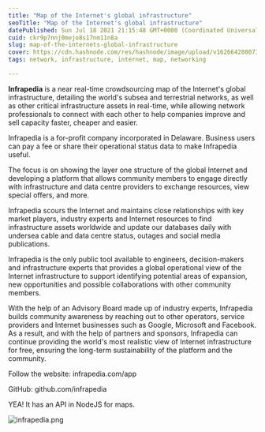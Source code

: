 ```yaml
---
title: "Map of the Internet's global infrastructure"
seoTitle: "Map of the Internet's global infrastructure"
datePublished: Sun Jul 18 2021 21:15:48 GMT+0000 (Coordinated Universal Time)
cuid: ckr9p7nnj0mejo8s17nm11n8a
slug: map-of-the-internets-global-infrastructure
cover: https://cdn.hashnode.com/res/hashnode/image/upload/v1626642880735/enGhiM3-S.png
tags: network, infrastructure, internet, map, networking

---
```


**Infrapedia** is a near real-time crowdsourcing map of the Internet's global infrastructure, detailing the world's subsea and terrestrial networks, as well as other critical infrastructure assets in real-time, while allowing network professionals to connect with each other to help companies improve and sell capacity faster, cheaper and easier.

Infrapedia is a for-profit company incorporated in Delaware. Business users can pay a fee or share their operational status data to make Infrapedia useful.

The focus is on showing the layer one structure of the global Internet and developing a platform that allows community members to engage directly with infrastructure and data centre providers to exchange resources, view special offers, and more.

Infrapedia scours the Internet and maintains close relationships with key market players, industry experts and Internet resources to find infrastructure assets worldwide and update our databases daily with undersea cable and data centre status, outages and social media publications.

Infrapedia is the only public tool available to engineers, decision-makers and infrastructure experts that provides a global operational view of the Internet infrastructure to support identifying potential areas of expansion, new opportunities and possible collaborations with other community members.

With the help of an Advisory Board made up of industry experts, Infrapedia builds community awareness by reaching out to other operators, service providers and Internet businesses such as Google, Microsoft and Facebook. As a result, and with the help of partners and sponsors, Infrapedia can continue providing the world's most realistic view of Internet infrastructure for free, ensuring the long-term sustainability of the platform and the community.

Follow the website: infrapedia.com/app

GitHub: github.com/infrapedia

YEA! It has an API in NodeJS for maps.


![infrapedia.png](https://cdn.hashnode.com/res/hashnode/image/upload/v1626642887928/iM4eoECew.png)
